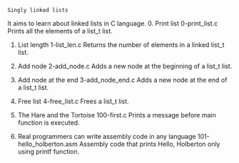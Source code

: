    Singly linked lists

It aims to learn about linked lists in C language.
0. Print list
0-print_list.c	Prints all the elements of a list_t list.

1. List length
1-list_len.c	Returns the number of elements in a linked list_t list.

2. Add node
2-add_node.c	Adds a new node at the beginning of a list_t list.

3. Add node at the end
3-add_node_end.c	Adds a new node at the end of a list_t list.

4. Free list
4-free_list.c	Frees a list_t list.

5. The Hare and the Tortoise
100-first.c	Prints a message before main function is executed.

6. Real programmers can write assembly code in any language
101-hello_holberton.asm	Assembly code that prints Hello, Holberton only using printf function.
